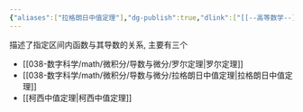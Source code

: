 ```yaml
---
{"aliases":["拉格朗日中值定理"],"dg-publish":true,"dlink":["[[--高等数学--]]","[[微积分]]","[[导数与微分]]"],"tags":null,"permalink":"/038-数字科学/math/微积分/导数与微分/微分中值定理/","dgPassFrontmatter":true}
---
```



描述了指定区间内函数与其导数的关系, 主要有三个

- [[038-数字科学/math/微积分/导数与微分/罗尔定理\|罗尔定理]]
- [[038-数字科学/math/微积分/导数与微分/拉格朗日中值定理\|拉格朗日中值定理]]
- [[柯西中值定理\|柯西中值定理]]